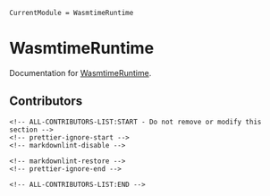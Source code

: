 ```@meta
CurrentModule = WasmtimeRuntime
```

# WasmtimeRuntime

Documentation for [WasmtimeRuntime](https://github.com/damourChris/WasmtimeRuntime.jl).

## Contributors

```@raw html
<!-- ALL-CONTRIBUTORS-LIST:START - Do not remove or modify this section -->
<!-- prettier-ignore-start -->
<!-- markdownlint-disable -->

<!-- markdownlint-restore -->
<!-- prettier-ignore-end -->

<!-- ALL-CONTRIBUTORS-LIST:END -->
```

